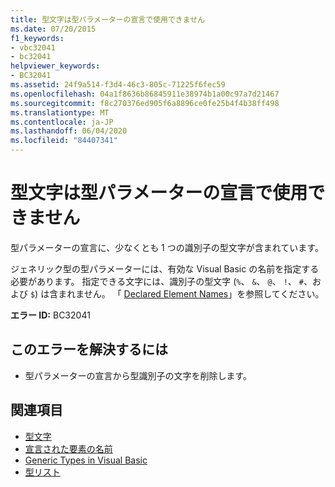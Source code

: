 ```yaml
---
title: 型文字は型パラメーターの宣言で使用できません
ms.date: 07/20/2015
f1_keywords:
- vbc32041
- bc32041
helpviewer_keywords:
- BC32041
ms.assetid: 24f9a514-f3d4-46c3-805c-71225f6fec59
ms.openlocfilehash: 04a1f8636b86845911e38974b1a00c97a7d21467
ms.sourcegitcommit: f8c270376ed905f6a8896ce0fe25b4f4b38ff498
ms.translationtype: MT
ms.contentlocale: ja-JP
ms.lasthandoff: 06/04/2020
ms.locfileid: "84407341"
---
```

# <a name="type-character-cannot-be-used-in-a-type-parameter-declaration"></a>型文字は型パラメーターの宣言で使用できません
型パラメーターの宣言に、少なくとも 1 つの識別子の型文字が含まれています。  
  
 ジェネリック型の型パラメーターには、有効な Visual Basic の名前を指定する必要があります。 指定できる文字には、識別子の型文字 (`%`、 `&`、 `@`、 `!`、 `#`、および `$`) は含まれません。 「 [Declared Element Names](../programming-guide/language-features/declared-elements/declared-element-names.md)」を参照してください。  
  
 **エラー ID:** BC32041  
  
## <a name="to-correct-this-error"></a>このエラーを解決するには  
  
- 型パラメーターの宣言から型識別子の文字を削除します。  
  
## <a name="see-also"></a>関連項目

- [型文字](../programming-guide/language-features/data-types/type-characters.md)
- [宣言された要素の名前](../programming-guide/language-features/declared-elements/declared-element-names.md)
- [Generic Types in Visual Basic](../programming-guide/language-features/data-types/generic-types.md)
- [型リスト](../language-reference/statements/type-list.md)
